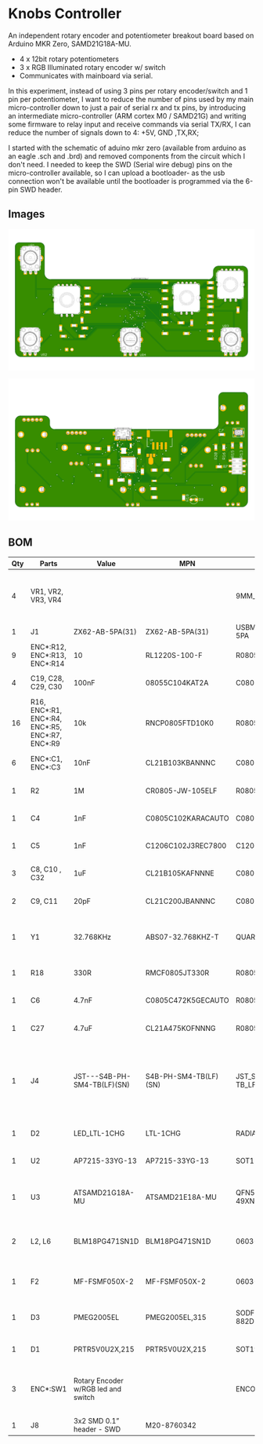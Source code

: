 # Knobs Controller

An independent rotary encoder and potentiometer breakout board based on Arduino MKR Zero, SAMD21G18A-MU. 
* 4 x 12bit rotary potentiometers
* 3 x RGB Illuminated rotary encoder w/ switch
* Communicates with mainboard via serial.

In this experiment, instead of using 3 pins per rotary encoder/switch and 1 pin per potentiometer, I want to reduce the number of pins used by my main micro-controller down to just a pair of serial rx and tx pins, by introducing an intermediate micro-controller (ARM cortex M0 / SAMD21G) and writing some firmware to relay input and receive commands via serial TX/RX, I can reduce the number of signals down to 4: +5V, GND ,TX,RX;  

I started with the schematic of aduino mkr zero (available from arduino as an eagle .sch and .brd) and removed components from the circuit which I don't need. I needed to keep the SWD (Serial wire debug) pins on the micro-controller available, so I can upload a bootloader- as the usb connection won't be available until the bootloader is programmed via the 6-pin SWD header.

## Images

![top view](images/Knob_controller_top_view.png)

![bottom view](images/Knob_controller_bottom_view.png)

## BOM
| Qty | Parts                                       | Value                               | MPN                   | Package                       | Description                                                                  |
|-----|---------------------------------------------|-------------------------------------|-----------------------|-------------------------------|------------------------------------------------------------------------------|
| 4   | VR1, VR2, VR3, VR4                          |                                     |                       | 9MM_SNAP-IN_POT               | 9mm vertical snap-in pot, Alpha / Panasonic style                            |
| 1   | J1                                          | ZX62-AB-5PA(31)                     | ZX62-AB-5PA(31)       | USBMICRO-ZX62-AB-5PA          |                                                                              |
| 9   | ENC*:R12, ENC*:R13, ENC*:R14                | 10                                  | RL1220S-100-F         | R0805                         | RESISTOR, European symbol                                                    |
| 4   | C19, C28, C29, C30                          | 100nF                               | 08055C104KAT2A        | C0805                         | CAPACITOR, European symbol                                                   |
| 16  | R16, ENC*:R1, ENC*:R4, ENC*:R5, ENC*:R7, ENC*:R9 | 10k                                 | RNCP0805FTD10K0       | R0805                         | RESISTOR, European symbol                                                    |
| 6   | ENC*:C1, ENC*:C3                            | 10nF                                | CL21B103KBANNNC       | C0805                         | CAPACITOR, European symbol                                                   |
| 1   | R2                                          | 1M                                  | CR0805-JW-105ELF      | R0805                         | RESISTOR, European symbol                                                    |
| 1   | C4                                          | 1nF                                 | C0805C102KARACAUTO    | C0805                         | CAPACITOR, European symbol                                                   |
| 1   | C5                                          | 1nF                                 | C1206C102J3REC7800    | C1206                         | CAPACITOR, European symbol                                                   |
| 3   | C8, C10 , C32                              | 1uF                                 | CL21B105KAFNNNE      | C0805                         | CAPACITOR, European symbol                                                   |
| 2   | C9, C11                                     | 20pF                                | CL21C200JBANNNC       | C0805                         | CAPACITOR, European symbol                                                   |
| 1   | Y1                                          | 32.768KHz                           | ABS07-32.768KHZ-T     | QUARZO-ABS07                  | CRYSTAL 32.768KHZ 12.5PF SMD 3.2x1.5mm                                       |
| 1   | R18                                         | 330R                                | RMCF0805JT330R        | R0805                         | RESISTOR, European symbol                                                    |
| 1   | C6                                          | 4.7nF                               | C0805C472K5GECAUTO    | R0805                         | CAPACITOR, European symbol                                                   |
| 1   | C27                                         | 4.7uF                               | CL21A475KOFNNNG       | R0805                         | CAPACITOR, European symbol                                                   |
| 1   | J4                                          | JST---S4B-PH-SM4-TB(LF)(SN)         | S4B-PH-SM4-TB(LF)(SN) | JST_S4B-PH-SM4-TB_LF_SN_0     | 4 Positions Header Connector 0.079 (2.00mm) Surface Mount, Right Angle Tin"" |
| 1   | D2                                          | LED_LTL-1CHG                        | LTL-1CHG              | RADIAL 3MM                    | LED RED DIFFUSED T/H                                                         |
| 1   | U2                                          | AP7215-33YG-13                      | AP7215-33YG-13        | SOT150P400X160-3N             | IC REG LDO 3.3V 0.6A SOT89-3                                                 |
| 1   | U3                                          | ATSAMD21G18A-MU                     | ATSAMD21E18A-MU       | QFN50P700X700X90-49XN-EPSQ515 | IC MCU 32BIT 256KB FLASH 48QFN                                               |
| 2   | L2, L6                                      | BLM18PG471SN1D                      | BLM18PG471SN1D        | 0603-1608X90N                 | FERRITE CHIP 470 OHM 1000MA 0603                                             |
| 1   | F2                                          | MF-FSMF050X-2                       | MF-FSMF050X-2         | 0603-F1608X100N               | FUSE PTC RESET 500MA SMD 0603                                                |
| 1   | D3                                          | PMEG2005EL                          | PMEG2005EL,315        | SODFL1008X40N-882D            | DIODE SCHOTTKY 20V 500MA SOD882                                              |
| 1   | D1                                          | PRTR5V0U2X,215                      | PRTR5V0U2X,215        | SOT190P230X110-4N             | TVS DIODE 5.5VWM SOT143B                                                     |
| 3   | ENC*:SW1                                    | Rotary Encoder w/RGB led and switch |                       | ENCODER_LED_3_KIT             | Illuminated Rotary Encoder w/ RGB LED and select switch                      |
| 1   | J8                                          | 3x2 SMD 0.1” header - SWD           | M20-8760342           |                               |                                                                              |
